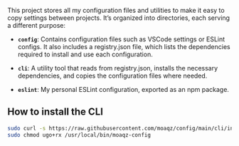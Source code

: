 This project stores all my configuration files and utilities to make it easy to copy settings between projects. It’s organized into directories, each serving a different purpose:

- **`config`**: Contains configuration files such as VSCode settings or ESLint configs. It also includes a registry.json file, which lists the dependencies required to install and use each configuration.

- **`cli`**: A utility tool that reads from registry.json, installs the necessary dependencies, and copies the configuration files where needed.

- **`eslint`**: My personal ESLint configuration, exported as an npm package.

## How to install the CLI

```sh
sudo curl -s https://raw.githubusercontent.com/moaqz/config/main/cli/index.js -o /usr/local/bin/moaqz-config
sudo chmod ugo+rx /usr/local/bin/moaqz-config
```
